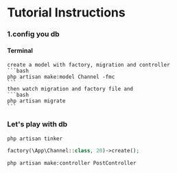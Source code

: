 # Tutorial Instructions


### 1.config you db

#### Terminal 
    create a model with factory, migration and controller
    ```bash
    php artisan make:model Channel -fmc 
    ```
    then watch migration and factory file and
    ```bash
    php artisan migrate
    ```
### Let's play with db
```bash
php artisan tinker
```
```php
factory(\App\Channel::class, 20)->create();
```
```bash
php artisan make:controller PostController 
```




     